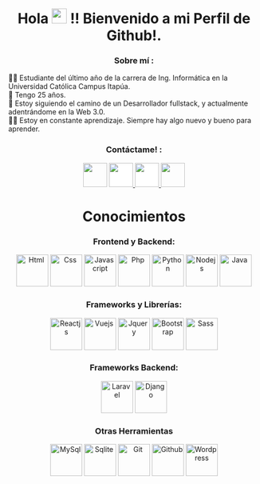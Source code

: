 <!-- Intro -->

<h1 align="center">Hola <img src="https://raw.githubusercontent.com/MartinHeinz/MartinHeinz/master/wave.gif" width="30px"> !! Bienvenido a mi Perfil de Github!.</h1>
<h3 align="center">Sobre mí :</h3>  
 <p>
 👨‍🎓  Estudiante del último año de la carrera de Ing. Informática en la Universidad Católica Campus Itapúa.
<br>🎂 Tengo 25 años.
<br>💫 Estoy siguiendo el camino de un Desarrollador fullstack, y actualmente adentrándome en la Web 3.0.
<br>👩‍💻 Estoy en constante aprendizaje. Siempre hay algo nuevo y bueno para aprender.
 
<!-- Socials --> 

<h3 align="center">Contáctame! :</h3>  
<div align="center">
<a href="https://www.linkedin.com/" target="_blank"><img src="https://cdn.jsdelivr.net/gh/devicons/devicon/icons/linkedin/linkedin-original.svg" style="height: 3rem"/></a>

<a href="https://www.instagram.com/yisusad/" target="_blank">
<img src="https://cdn.cdnlogo.com/logos/i/92/instagram.svg" style="height: 3rem; background-color:white"/>
</a>
 
<a href="https://m.facebook.com/jesus.acuna.5680899" target="_blank">
<img src="https://cdn.cdnlogo.com/logos/f/91/facebook-icon.svg" style="height: 3rem; background-color:white"/>
</a>

<a href="jesuscheoz@gmail.com" target="_blank">
<img src="https://cdn.cdnlogo.com/logos/o/14/official-gmail-icon-2020.svg" style="height: 3rem"/>
</a>

</div>

<!-- Tech Stack --> 

<h1 align="Center">Conocimientos</h1>  
<h3 align="Center">Frontend y Backend:</h3>  
<p align="center">
<img src="https://cdn.jsdelivr.net/gh/devicons/devicon/icons/html5/html5-original-wordmark.svg" title="Html" style="height: 4rem"/>
<img src="https://cdn.jsdelivr.net/gh/devicons/devicon/icons/css3/css3-original-wordmark.svg" title="Css" style="height: 4rem"/>
<img src="https://cdn.jsdelivr.net/gh/devicons/devicon/icons/javascript/javascript-plain.svg" title="Javascript" style="height: 4rem"/>
<img src="https://cdn.jsdelivr.net/gh/devicons/devicon/icons/php/php-original.svg" title="Php" style="height: 4rem"/>
<img src="https://cdn.jsdelivr.net/gh/devicons/devicon/icons/python/python-original.svg" title="Python" style="height: 4rem"/>
<img src="https://cdn.jsdelivr.net/gh/devicons/devicon/icons/nodejs/nodejs-original.svg" title="Nodejs" style="height: 4rem"/>
<img src="https://cdn.jsdelivr.net/gh/devicons/devicon/icons/java/java-original.svg" title="Java" style="height: 4rem"/>
        
</p>

<h3 align="Center">Frameworks y Librerías:</h3> 
<p align="center">
<img src="https://cdn.jsdelivr.net/gh/devicons/devicon/icons/react/react-original.svg" title="Reactjs" style="height: 4rem"/>
<img src="https://cdn.jsdelivr.net/gh/devicons/devicon/icons/vuejs/vuejs-original.svg" title="Vuejs" style="height: 4rem"/>
<img src="https://cdn.jsdelivr.net/gh/devicons/devicon/icons/jquery/jquery-original.svg" title="Jquery" style="height: 4rem"/>
<img src="https://cdn.jsdelivr.net/gh/devicons/devicon/icons/bootstrap/bootstrap-plain-wordmark.svg" title="Bootstrap"  style="height: 4rem"/>
<img src="https://cdn.jsdelivr.net/gh/devicons/devicon/icons/sass/sass-original.svg" title="Sass" style="height: 4rem"/>        
</p>

<h3 align="Center">Frameworks Backend:</h3> 
<p align="center">
<img src="https://cdn.jsdelivr.net/gh/devicons/devicon/icons/laravel/laravel-plain.svg" title="Laravel" style="height: 4rem"/>
<img src="https://cdn.jsdelivr.net/gh/devicons/devicon/icons/django/django-plain.svg" title="Django" style="height: 4rem"/>                    
</p>

<h3 align="Center">Otras Herramientas</h3> 
<p align="center">
<img src="https://cdn.jsdelivr.net/gh/devicons/devicon/icons/mysql/mysql-original.svg" title="MySql" style="height: 4rem"/>   
<img src="https://cdn.jsdelivr.net/gh/devicons/devicon/icons/sqlite/sqlite-original.svg" title="Sqlite" style="height: 4rem"/>
<img src="https://cdn.jsdelivr.net/gh/devicons/devicon/icons/git/git-original.svg" title="Git" style="height: 4rem"/>
<img src="https://cdn.jsdelivr.net/gh/devicons/devicon/icons/github/github-original.svg" title="Github" style="height: 4rem"/>
 <img src="https://cdn.jsdelivr.net/gh/devicons/devicon/icons/wordpress/wordpress-plain.svg" title="Wordpress" style="height: 4rem"/>
          
</p>


